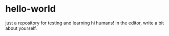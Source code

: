 # hello-world
just a repository for testing and learning
hi humans!
In the editor, write a bit about yourself.
